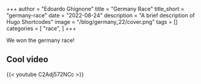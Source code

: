 +++
author = "Edoardo Ghignone"
title = "Germany Race"
title_short = "germany-race"
date = "2022-08-24"
description = "A brief description of Hugo Shortcodes"
image = "/blog/germany_22/cover.png"
tags = []
categories = [
    "race",
]
+++

We won the germany race! 

## Cool video
{{< youtube C2Adj572NCc >}}

